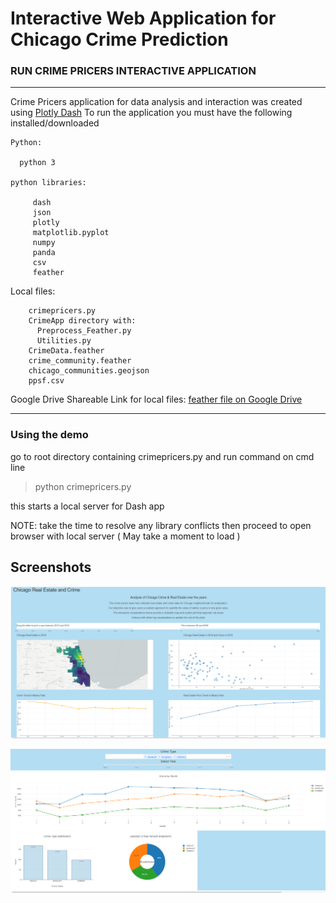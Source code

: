 # Interactive Web Application for Chicago Crime Prediction

### RUN CRIME PRICERS INTERACTIVE APPLICATION
-------------------
Crime Pricers application for data analysis and interaction was created
using [Plotly Dash](https://plot.ly/dash)
To run the application you must have the following installed/downloaded

```
Python:

  python 3
  
python libraries:

     dash
     json
     plotly
     matplotlib.pyplot
     numpy
     panda
     csv
     feather
```

Local files:

```
    crimepricers.py
    CrimeApp directory with:
      Preprocess_Feather.py
      Utilities.py
    CrimeData.feather
    crime_community.feather
    chicago_communities.geojson
    ppsf.csv

```

Google Drive Shareable Link for local files:
[feather file on Google Drive](https://drive.google.com/drive/folders/1BS6PZmcE__zm3osqLRcJre1Fz6PjuC9L?usp=sharing)

----------------------------------------
### Using the demo

go to root directory containing crimepricers.py and run command on cmd line

> python crimepricers.py

this starts a local server for Dash app

NOTE: take the time to resolve any library conflicts
then proceed to open browser with local server ( May take a moment to load )


## Screenshots

![screenshot1](app_images/crime&realEstate.PNG)

![screenshot2](app_images/all_crime_viz.PNG)
